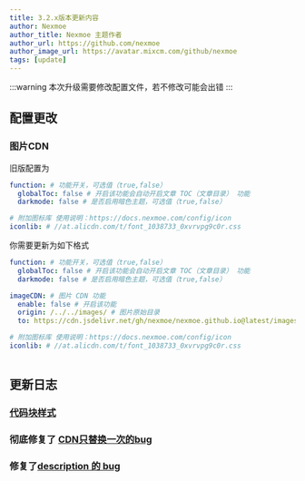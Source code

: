 ```yaml
---
title: 3.2.x版本更新内容
author: Nexmoe
author_title: Nexmoe 主题作者
author_url: https://github.com/nexmoe
author_image_url: https://avatar.mixcm.com/github/nexmoe
tags: [update]
---
```

:::warning
本次升级需要修改配置文件，若不修改可能会出错
:::
<!--more-->
## 配置更改

### 图片CDN

旧版配置为

```yaml
function: # 功能开关，可选值（true,false）
  globalToc: false # 开启该功能会自动开启文章 TOC（文章目录） 功能
  darkmode: false # 是否启用暗色主题，可选值（true,false）

# 附加图标库 使用说明：https://docs.nexmoe.com/config/icon
iconlib: # //at.alicdn.com/t/font_1038733_0xvrvpg9c0r.css
```

你需要更新为如下格式

```yaml
function: # 功能开关，可选值（true,false）
  globalToc: false # 开启该功能会自动开启文章 TOC（文章目录） 功能
  darkmode: false # 是否启用暗色主题，可选值（true,false）

imageCDN: # 图片 CDN 功能
  enable: false # 开启该功能  
  origin: /../../images/ # 图片原始目录
  to: https://cdn.jsdelivr.net/gh/nexmoe/nexmoe.github.io@latest/images/ # 图片 CDN 域名

# 附加图标库 使用说明：https://docs.nexmoe.com/config/icon
iconlib: # //at.alicdn.com/t/font_1038733_0xvrvpg9c0r.css
	
```


## 更新日志
### [代码块样式](https://github.com/theme-nexmoe/hexo-theme-nexmoe/commit/4b1936bfd1cd9f7d5b37e084cfb5194d00ffc0e6) 

### 彻底修复了 [CDN只替换一次的bug](https://github.com/theme-nexmoe/hexo-theme-nexmoe/commit/ba8771c2e59607815469bf1f347a17cf1bdacd32)

### 修复了[description 的 bug](https://github.com/theme-nexmoe/hexo-theme-nexmoe/commit/e94765f171cf11eb926b6e65250f761245a91bba)

